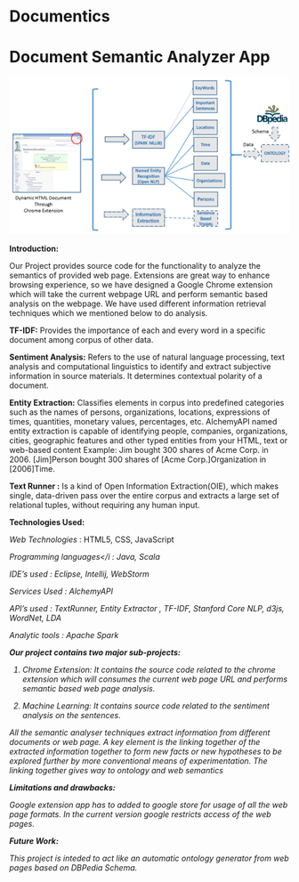 # Documentics
<h1>Document Semantic Analyzer App</h1>

![Work flow](workflow.png)

<b>Introduction: </b>

Our Project provides source code for the functionality to analyze the semantics of provided web page. Extensions are great way to enhance browsing experience, so we have designed a Google Chrome extension which will take the current webpage URL and perform semantic based analysis on the webpage. We have used different information retrieval techniques which we mentioned below to do analysis.

<b>TF-IDF:</b> Provides the importance of each and every word in a specific document among corpus of other data. 

<b>Sentiment Analysis:</b> Refers to the use of natural language processing, text analysis and computational linguistics to identify and extract subjective information in source materials. It determines contextual polarity of a document.

<b>Entity Extraction:</b> Classifies elements in corpus into predefined categories such as the names of persons, organizations, locations, expressions of times, quantities, monetary values, percentages, etc. AlchemyAPI named entity extraction is capable of identifying people, companies, organizations, cities, geographic features and other typed entities from your HTML, text or web-based content
  Example:
                Jim bought 300 shares of Acme Corp. in 2006.
               [Jim]Person bought 300 shares of [Acme Corp.]Organization in [2006]Time. 

<b>Text Runner :</b> Is a kind of Open Information Extraction(OIE), which makes single, data-driven pass over the entire corpus and extracts a large set of relational tuples, without requiring any human input.

<b>Technologies Used: </b>

<i> Web Technologies </i>             	: HTML5, CSS, JavaScript 

<i>Programming languages</i            	: Java, Scala	

<i>IDE’s used</i>                	      : Eclipse, Intellij, WebStorm 

<i>Services Used</i>                  	: AlchemyAPI

<i>API’s used</i>                       : TextRunner, Entity Extractor , TF-IDF, Stanford Core NLP, d3js, WordNet, LDA 

<i>Analytic tools</i>                   : Apache Spark	

 
<b>Our project contains two major sub-projects:</b>

1. Chrome Extension: It contains the source code related to the chrome extension which will consumes the current web page URL and   performs semantic based web page analysis.

2. Machine Learning: It contains source code related to the sentiment analysis on the sentences.


All the semantic analyser techniques extract information from different documents or web page. A key element is the linking together of the extracted information together to form new facts or new hypotheses to be explored further by more conventional means of experimentation. The linking together gives way to ontology and web semantics

<b>Limitations and drawbacks:</b>

Google extension app has to added to google store for usage of all the web page formats. In the current version google restricts access of the web pages.


<b>Future Work:</b>

This project is inteded to act like an automatic ontology generator from web pages based on DBPedia Schema.

